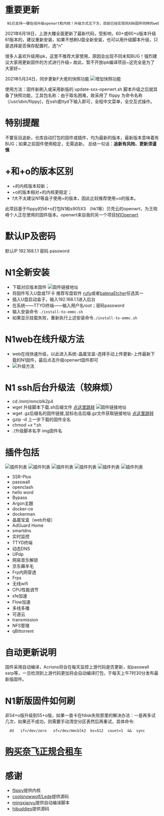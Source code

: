 # 重要更新
```diff
 N1已支持一键在线升级openwrt和内核！升级方式见下方，目前已经实现同X86固件同样的web升级方式！更加简单快捷！
```
2021年6月18日，上游大雕全面更新了最新代码，受影响，60+或60+o版本升级61版本的，建议重新安装，如果不想刷U盘全新安装，也可以用升级脚本升级，只是选择是否保存配置时，选“n”

很多人喜欢升级用ipk，这里不推荐大家使用，原因会出现不同未知BUG！强烈建议大家用更新固件的方式进行升级~ 故此，暂不开放ipk编译项目~这完全是为了大家好~

2021年5月24日，同步更新F大佬的快照功能
![增加快照功能](https://cdn.jsdelivr.net/gh/wxfyes/N1packaging/img/kuazhao.jpg)

使用方法：固件新刷入或采用新版的 update-xxx-openwrt.sh 脚本升级之后就具备了快照功能，工具包名称：由于取名困难，故采用了 flippy 为命令名称（/usr/sbin/flippy)，在ssh或ttyd下输入即可，全程中文菜单，全交互式操作。
# 特别提醒
不要盲目追新，仓库自动打包的固件或插件，均为最新的版本，最新版本意味着有BUG；如果之前固件使用稳定，无需追新。
总结一句话：**追新有风险、更新须谨慎**

# +和+o的版本区别
* +的内核版本较新；
* +o的版本相对+的内核更稳定；
* f大不太建议N1等盒子使用+的版本，因此比较推荐使用+o的版本。


此项目基于flippy的56+o打包N1和s905X3 （hk1等）贝壳云的openwrt，为王晓峰个人正在使用的固件版本。openwrt来自我的另一个项目[N1Openwrt](https://github.com/wxfyes/N1openwrt)

# 默认IP及密码
默认IP 192.168.1.1  密码 password

# N1全新安装
* 下载对应版本固件
![固件链接地址](https://cdn.jsdelivr.net/gh/wxfyes/N1packaging/img/3.png)
* 将固件写入U盘或TF卡 推荐写盘软件 [rufu](https://rufus.ie/zh/)或者[balenaEtcher](https://github.com/wxfyes/cf/releases)任选其一
* 插入U盘启动盒子，输入192.168.1.1进入后台
* 在系统——TTYD终端——输入用户名root；密码password
* 输入安装命令 `./install-to-emmc.sh`
* 如果显示挂载失败，重新执行上述安装命令`./install-to-emmc.sh`

# N1web在线升级方法
* web在线快速升级，以此进入系统-晶晨宝盒-选择手动上传更新-上传最新下载的N1固件，最后点击升级openwrt固件即可
* ![升级方法](https://cdn.jsdelivr.net/gh/wxfyes/N1packaging/img/sj.png)
# N1 ssh后台升级法（较麻烦）
* cd /mnt/mmcblk2p4
* wget 升级脚本下载.sh后缀文件 [点这里跳转](https://github.com/wxfyes/N1packaging/releases)
![固件链接地址](https://cdn.jsdelivr.net/gh/wxfyes/N1packaging/img/2.png)
* wget .gz后缀名的固件链接,鼠标右击后缀.gz文件获取链接地址 [点这里跳转](https://github.com/wxfyes/N1packaging/releases)
* gzip -d 上一步下载的固件全名
* chmod +x *.sh
* ./升级脚本名字 img固件名

# 插件包括
![插件列表](https://cdn.jsdelivr.net/gh/wxfyes/x86openwrt/img/l.png)
![插件列表](https://cdn.jsdelivr.net/gh/wxfyes/x86openwrt/img/2.png)
![插件列表](https://cdn.jsdelivr.net/gh/wxfyes/x86openwrt/img/3.png)
![插件列表](https://cdn.jsdelivr.net/gh/wxfyes/x86openwrt/img/4.png)
![插件列表](https://cdn.jsdelivr.net/gh/wxfyes/x86openwrt/img/5.png)
![插件列表](https://cdn.jsdelivr.net/gh/wxfyes/x86openwrt/img/6.png)
* SSR-Plus
* passwall
* openclash
* hello word
* Bypass
* Argon主題 
* docker-ce
* dockerman
* 晶晨宝盒（web升级）
* AdGuard Home
* smartdns
* 实时监控
* TTYD终端
* 动态DNS
* UPdp
* 网易音乐解锁
* 京东薅羊毛
* Frp内网穿透
* Frps
* 无线wifi
* CPU性能调节
* sfe加速
* Flow加速
* 多线多播
* 可道云
* transmission
* NFS管理
* qBittorrent

# 自动更新说明
固件采用自动编译，Acrions将会在每天监控上游代码是否更新，如passwall ssrp等，一旦检测到上游代码更加将会自动编译打包，于每天上午7时30分发布最新版固件。

# N1新版固件如何刷

非54+o版升级到55+o版，如果一直卡在fdisk失败那里的解决办法：一是再多试几次，如果还不成功，则需要手动清空分区表然后再重试，具体命令:
```
  dd   if=/dev/zero   of=/dev/mmcblk2  bs=512  count=1  &&  sync
```

# [购买奈飞正规合租车](https://wxf2088.ml/Netfix)

# 感谢
 * [flippy](https://github.com/unifreq)提供内核
 * [coolsnowwolf/Lede](https://github.com/coolsnowwolf/lede)提供源码
 * [mingxiaoyu](https://github.com/mingxiaoyu)提供自动编译脚本
 * [hibuddies](https://github.com/hibuddies/openwrt/)提供源码
